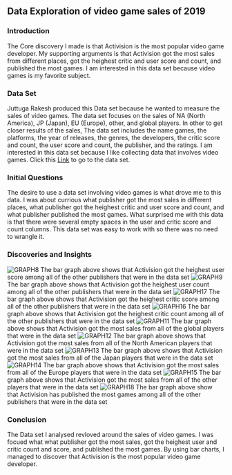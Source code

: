 ## Data Exploration of video game sales of 2019
### Introduction
  The Core discovery I made is that Activision is the most popular video game developer. My supporting arguments is that Activision got the most sales from different places, got the heighest critic and user score and count, and published the most games. I am interested in this data set because video games is my favorite subject.
### Data Set
Juttuga Rakesh produced this Data set because he wanted to measure the sales of video games. The data set focuses on the sales of NA (North America), JP (Japan), EU (Europe), other, and global players. In other to get closer results of the sales, The data set includes the name games, the platforms, the year of releases, the genres, the developers, the critic score and count, the user score and count, the publisher, and the ratings. I am interested in this data set because I like collecting data that involves video games. Click this [Link](https://www.kaggle.com/juttugarakesh/video-game-data?select=video_game.csv) to go to the data set.
### Initial Questions
The desire to use a data set involving video games is what drove me to this data. I was about currious what publisher got the most sales in different places, what publisher got the heighest critic and user score and count, and what publisher published the most games. What surprised me with this data is that there were several empty spaces in the user and critic score and count columns. This data set was easy to work with so there was no need to wrangle it.
### Discoveries and Insights
![GRAPH8](graph8.png)
The bar graph above shows that Activision got the heighest user score among all of the other publishers that were in the data set
![GRAPH9](graph9.png)
The bar graph above shows that Activision got the heighest user count among all of the other publishers that were in the data set
![GRAPH17](graph17.png)
The bar graph above shows that Activision got the heighest critic score among all of the other publishers that were in the data set
![GRAPH16](graph16.png)
The bar graph above shows that Activision got the heighest critic count among all of the other publishers that were in the data set
![GRAPH11](graph11.png)
The bar graph above shows that Activision got the most sales from all of the global players that were in the data set
![GRAPH12](graph12.png)
The bar graph above shows that Activision got the most sales from all of the North American players that were in the data set
![GRAPH13](graph13.png)
The bar graph above shows that Activision got the most sales from all of the Japan players that were in the data set
![GRAPH14](graph14.png)
The bar graph above shows that Activision got the most sales from all of the Europe players that were in the data set
![GRAPH15](graph15.png)
The bar graph above shows that Activision got the most sales from all of the other players that were in the data set
![GRAPH18](graph18.png)
The bar graph above show that Activision has published the most games among all of the other publishers that were in the data set
### Conclusion
The Data set I analysed revloved around the sales of video games. I was focued what what publisher got the most sales, got the heighest user and critic count and score, and published the most games. By using bar charts, I managed to discover that Activision is the most popular video game developer.
